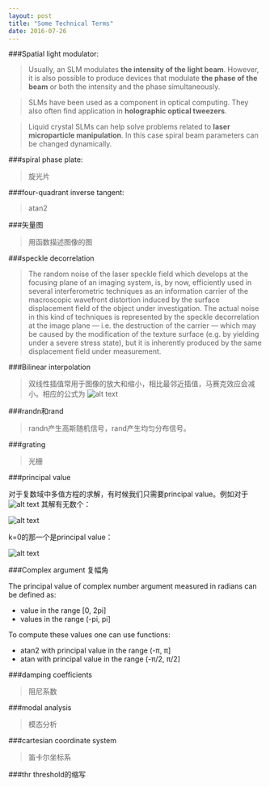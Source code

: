 ```yaml
---
layout: post
title: "Some Technical Terms"
date: 2016-07-26
---
```


###Spatial light modulator:

> Usually, an SLM modulates **the intensity of the light beam**. However, it is also possible to produce devices that modulate **the phase of the beam** or both the intensity and the phase simultaneously.

> SLMs have been used as a component in optical computing. They also often find application in **holographic optical tweezers**.

>Liquid crystal SLMs can help solve problems related to **laser microparticle manipulation**. In this case spiral beam parameters can be changed dynamically.

###spiral phase plate:

>旋光片

###four-quadrant inverse tangent:

>atan2

###矢量图

>用函数描述图像的图

###speckle decorrelation

>The random noise of the laser speckle field which develops at the focusing plane of an imaging system, is, by now, efficiently used in several interferometric techniques as an information carrier of the macroscopic wavefront distortion induced by the surface displacement field of the object under investigation. The actual noise in this kind of techniques is represented by the speckle decorrelation at the image plane — i.e. the destruction of the carrier — which may be caused by the modification of the texture surface (e.g. by yielding under a severe stress state), but it is inherently produced by the same displacement field under measurement.

###Bilinear interpolation

>双线性插值常用于图像的放大和缩小，相比最邻近插值，马赛克效应会减小。相应的公式为
![alt text](https://heaohan.github.io/files/2016-08-02_100647.jpg)

###randn和rand

>randn产生高斯随机信号，rand产生均匀分布信号。

###grating

>光栅

###principal value

对于复数域中多值方程的求解，有时候我们只需要principal value。例如对于
![alt text](https://heaohan.github.io/files/2016-08-03_141610.jpg)
其解有无数个：

![alt text](https://heaohan.github.io/files/2016-08-03_141716.jpg)

k=0的那一个是principal value：

![alt text](https://heaohan.github.io/files/2016-08-03_142830.jpg)

###Complex argument 复幅角

The principal value of complex number argument measured in radians can be defined as:

- value in the range [0, 2pi]
- values in the range (-pi, pi]

To compute these values one can use functions:

- atan2 with principal value in the range (-π, π]
- atan with principal value in the range (-π/2, π/2]

###damping coefficients

>阻尼系数

###modal analysis

>模态分析

###cartesian coordinate system

>笛卡尔坐标系

###thr
threshold的缩写